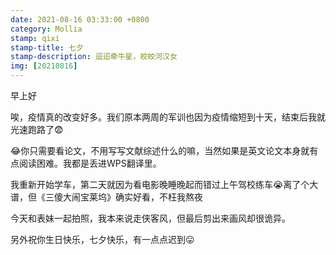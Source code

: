 ```yaml
---
date: 2021-08-16 03:33:00 +0800
category: Mollia
stamp: qixi
stamp-title: 七夕
stamp-description: 迢迢牵牛星，皎皎河汉女
img: [20210816]
---
```


早上好

唉，疫情真的改变好多。我们原本两周的军训也因为疫情缩短到十天，结束后我就光速跑路了😨

😂你只需要看论文，不用写写文献综述什么的嘛，当然如果是英文论文本身就有点阅读困难。我都是丢进WPS翻译里。

我重新开始学车，第二天就因为看电影晚睡晚起而错过上午驾校练车😭离了个大谱，但《三傻大闹宝莱坞》确实好看，不枉我熬夜

今天和表妹一起拍照，我本来说走侠客风，但最后剪出来画风却很诡异。

另外祝你生日快乐，七夕快乐，有一点点迟到😛